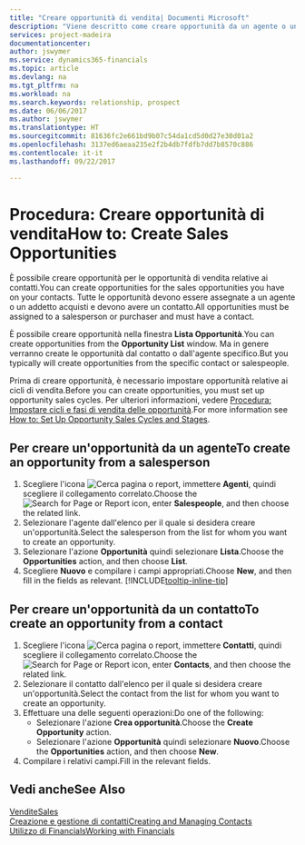 ```yaml
---
title: "Creare opportunità di vendita| Documenti Microsoft"
description: "Viene descritto come creare opportunità da un agente o un contatto in Financials."
services: project-madeira
documentationcenter: 
author: jswymer
ms.service: dynamics365-financials
ms.topic: article
ms.devlang: na
ms.tgt_pltfrm: na
ms.workload: na
ms.search.keywords: relationship, prospect
ms.date: 06/06/2017
ms.author: jswymer
ms.translationtype: HT
ms.sourcegitcommit: 81636fc2e661bd9b07c54da1cd5d0d27e30d01a2
ms.openlocfilehash: 3137ed6aeaa235e2f2b4db7fdfb7dd7b8570c886
ms.contentlocale: it-it
ms.lasthandoff: 09/22/2017

---
```

# <a name="how-to-create-sales-opportunities"></a><span data-ttu-id="c7ae1-103">Procedura: Creare opportunità di vendita</span><span class="sxs-lookup"><span data-stu-id="c7ae1-103">How to: Create Sales Opportunities</span></span>
<span data-ttu-id="c7ae1-104">È possibile creare opportunità per le opportunità di vendita relative ai contatti.</span><span class="sxs-lookup"><span data-stu-id="c7ae1-104">You can create opportunities for the sales opportunities you have on your contacts.</span></span> <span data-ttu-id="c7ae1-105">Tutte le opportunità devono essere assegnate a un agente o un addetto acquisti e devono avere un contatto.</span><span class="sxs-lookup"><span data-stu-id="c7ae1-105">All opportunities must be assigned to a salesperson or purchaser and must have a contact.</span></span>

<span data-ttu-id="c7ae1-106">È possibile creare opportunità nella finestra **Lista Opportunità**.</span><span class="sxs-lookup"><span data-stu-id="c7ae1-106">You can create opportunities from the **Opportunity List** window.</span></span> <span data-ttu-id="c7ae1-107">Ma in genere verranno create le opportunità dal contatto o dall'agente specifico.</span><span class="sxs-lookup"><span data-stu-id="c7ae1-107">But you typically will create opportunities from the specific contact or salespeople.</span></span>

<span data-ttu-id="c7ae1-108">Prima di creare opportunità, è necessario impostare opportunità relative ai cicli di vendita.</span><span class="sxs-lookup"><span data-stu-id="c7ae1-108">Before you can create opportunities, you must set up opportunity sales cycles.</span></span> <span data-ttu-id="c7ae1-109">Per ulteriori informazioni, vedere [Procedura: Impostare cicli e fasi di vendita delle opportunità](marketing-how-setup-opportunity-sales-cycles-stages.md).</span><span class="sxs-lookup"><span data-stu-id="c7ae1-109">For more information see [How to: Set Up Opportunity Sales Cycles and Stages](marketing-how-setup-opportunity-sales-cycles-stages.md).</span></span>

## <a name="to-create-an-opportunity-from-a-salesperson"></a><span data-ttu-id="c7ae1-110">Per creare un'opportunità da un agente</span><span class="sxs-lookup"><span data-stu-id="c7ae1-110">To create an opportunity from a salesperson</span></span>
1. <span data-ttu-id="c7ae1-111">Scegliere l'icona ![Cerca pagina o report](media/ui-search/search_small.png "icona Cerca pagina o report"), immettere **Agenti**, quindi scegliere il collegamento correlato.</span><span class="sxs-lookup"><span data-stu-id="c7ae1-111">Choose the ![Search for Page or Report](media/ui-search/search_small.png "Search for Page or Report icon") icon, enter **Salespeople**, and then choose the related link.</span></span>
2. <span data-ttu-id="c7ae1-112">Selezionare l'agente dall'elenco per il quale si desidera creare un'opportunità.</span><span class="sxs-lookup"><span data-stu-id="c7ae1-112">Select the salesperson from the list for whom you want to create an opportunity.</span></span>
3. <span data-ttu-id="c7ae1-113">Selezionare l'azione **Opportunità** quindi selezionare **Lista**.</span><span class="sxs-lookup"><span data-stu-id="c7ae1-113">Choose the **Opportunities** action, and then choose **List**.</span></span>
4. <span data-ttu-id="c7ae1-114">Scegliere **Nuovo** e compilare i campi appropriati.</span><span class="sxs-lookup"><span data-stu-id="c7ae1-114">Choose **New**, and then fill in the fields as relevant.</span></span> [!INCLUDE[tooltip-inline-tip](includes/tooltip-inline-tip_md.md)]  



## <a name="to-create-an-opportunity-from-a-contact"></a><span data-ttu-id="c7ae1-115">Per creare un'opportunità da un contatto</span><span class="sxs-lookup"><span data-stu-id="c7ae1-115">To create an opportunity from a contact</span></span>
1. <span data-ttu-id="c7ae1-116">Scegliere l'icona ![Cerca pagina o report](media/ui-search/search_small.png "icona Cerca pagina o report"), immettere **Contatti**, quindi scegliere il collegamento correlato.</span><span class="sxs-lookup"><span data-stu-id="c7ae1-116">Choose the ![Search for Page or Report](media/ui-search/search_small.png "Search for Page or Report icon") icon, enter **Contacts**, and then choose the related link.</span></span>
2. <span data-ttu-id="c7ae1-117">Selezionare il contatto dall'elenco per il quale si desidera creare un'opportunità.</span><span class="sxs-lookup"><span data-stu-id="c7ae1-117">Select the contact from the list for whom you want to create an opportunity.</span></span>
3. <span data-ttu-id="c7ae1-118">Effettuare una delle seguenti operazioni:</span><span class="sxs-lookup"><span data-stu-id="c7ae1-118">Do one of the following:</span></span>
   * <span data-ttu-id="c7ae1-119">Selezionare l'azione **Crea opportunità**.</span><span class="sxs-lookup"><span data-stu-id="c7ae1-119">Choose the **Create Opportunity** action.</span></span>
   * <span data-ttu-id="c7ae1-120">Selezionare l'azione **Opportunità** quindi selezionare **Nuovo**.</span><span class="sxs-lookup"><span data-stu-id="c7ae1-120">Choose the  **Opportunities** action, and then choose **New**.</span></span>
4. <span data-ttu-id="c7ae1-121">Compilare i relativi campi.</span><span class="sxs-lookup"><span data-stu-id="c7ae1-121">Fill in the relevant fields.</span></span>

## <a name="see-also"></a><span data-ttu-id="c7ae1-122">Vedi anche</span><span class="sxs-lookup"><span data-stu-id="c7ae1-122">See Also</span></span>
[<span data-ttu-id="c7ae1-123">Vendite</span><span class="sxs-lookup"><span data-stu-id="c7ae1-123">Sales</span></span>](sales-manage-sales.md)  
[<span data-ttu-id="c7ae1-124">Creazione e gestione di contatti</span><span class="sxs-lookup"><span data-stu-id="c7ae1-124">Creating and Managing Contacts</span></span>](marketing-contacts.md)  
[<span data-ttu-id="c7ae1-125">Utilizzo di Financials</span><span class="sxs-lookup"><span data-stu-id="c7ae1-125">Working with Financials</span></span>](ui-work-product.md)

